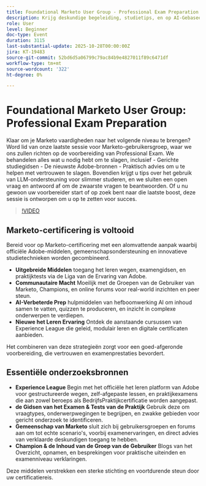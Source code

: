 ```yaml
---
title: Foundational Marketo User Group - Professional Exam Preparation
description: Krijg deskundige begeleiding, studietips, en op AI-Gebaseerde het leren steun om uw Marketo Engage Professional Examen met vertrouwen in deze gerichte prep zitting te krijgen.
role: User
level: Beginner
doc-type: Event
duration: 3115
last-substantial-update: 2025-10-28T00:00:00Z
jira: KT-19483
source-git-commit: 52bd6d5a06799c79ac84b9e4827011f89c6471df
workflow-type: tm+mt
source-wordcount: '322'
ht-degree: 0%

---
```



# Foundational Marketo User Group: Professional Exam Preparation

Klaar om je Marketo vaardigheden naar het volgende niveau te brengen? Word lid van onze laatste sessie voor Marketo-gebruikersgroep, waar we ons zullen richten op de voorbereiding van Professional Exam. We behandelen alles wat u nodig hebt om te slagen, inclusief - Gerichte studiegidsen - De nieuwste Adobe-bronnen - Praktisch advies om u te helpen met vertrouwen te slagen. Bovendien krijgt u tips over het gebruik van LLM-ondersteuning voor slimmer studeren, en we sluiten een open vraag en antwoord af om de zwaarste vragen te beantwoorden. Of u nu gewoon uw voorbereider start of op zoek bent naar die laatste boost, deze sessie is ontworpen om u op te zetten voor succes.

>[!VIDEO](https://video.tv.adobe.com/v/3476232/?learn=on&enablevpops)

## Marketo-certificering is voltooid

Bereid voor op Marketo-certificering met een alomvattende aanpak waarbij officiële Adobe-middelen, gemeenschapsondersteuning en innovatieve studietechnieken worden gecombineerd.

* **Uitgebreide Middelen** toegang het leren wegen, examengidsen, en praktijktests via de Liga van de Ervaring van Adobe.
* **Communautaire Macht** Moeilijk met de Groepen van de Gebruiker van Marketo, Champions, en online forums voor real-world inzichten en peer steun.
* **AI-Verbeterde Prep** hulpmiddelen van hefboomwerking AI om inhoud samen te vatten, quizzen te produceren, en inzicht in complexe onderwerpen te verdiepen.
* **Nieuwe het Leren Ervaring** Ontdek de aanstaande cursussen van Experience League die geleid, modulair leren en digitale certificaten aanbieden.

Het combineren van deze strategieën zorgt voor een goed-afgeronde voorbereiding, die vertrouwen en examenprestaties bevordert.

## Essentiële onderzoeksbronnen

* **Experience League** Begin met het officiële het leren platform van Adobe voor gestructureerde wegen, zelf-afgepaste lessen, en praktijkexamens die aan zowel beroeps als BedrijfsPraktijkcertificatie worden aangepast.
* **de Gidsen van het Examen &amp; Tests van de Praktijk** Gebruik deze om vraagtypes, onderwerpwegingen te begrijpen, en zwakke gebieden voor gericht onderzoek te identificeren.
* **Gemeenschap van Marketo** sluit zich bij gebruikersgroepen en forums aan om tot echte scenario&#39;s, voorbij examenervaringen, en direct advies van verklaarde deskundigen toegang te hebben.
* **Champion &amp; de Inhoud van de Groep van de Gebruiker** Blogs van het Overzicht, opnamen, en besprekingen voor praktische uiteinden en examenniveau verklaringen.

Deze middelen verstrekken een sterke stichting en voortdurende steun door uw certificatiereis.

